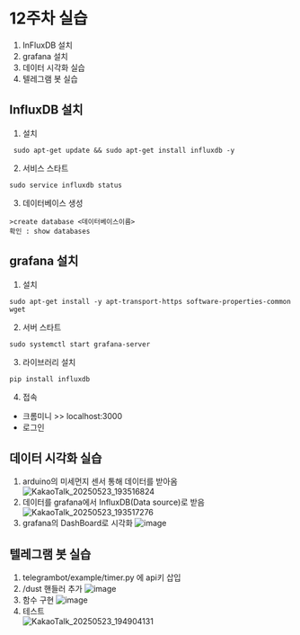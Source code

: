 # 12주차 실습
1. InFluxDB 설치
2. grafana 설치
3. 데이터 시각화 실습
4. 텔레그램 봇 실습

## InfluxDB 설치
1. 설치
```
 sudo apt-get update && sudo apt-get install influxdb -y
```
2. 서비스 스타트
```
sudo service influxdb status
```
3. 데이터베이스 생성
```
>create database <데이터베이스이름>
확인 : show databases 
```

## grafana 설치
1. 설치
```
sudo apt-get install -y apt-transport-https software-properties-common wget
```
2. 서버 스타트
```
sudo systemctl start grafana-server
```
3. 라이브러리 설치
```
pip install influxdb
```
4. 접속
  - 크롬미니 >> localhost:3000
  - 로그인

## 데이터 시각화 실습
1. arduino의 미세먼지 센서 통해 데이터를 받아옴
![KakaoTalk_20250523_193516824](https://github.com/user-attachments/assets/1d4ce16f-7ee2-4e3c-b0fa-170b43aa919b)
2. 데이터를 grafana에서 InfluxDB(Data source)로 받음
![KakaoTalk_20250523_193517276](https://github.com/user-attachments/assets/7d055004-eae8-4a9a-82da-4ca372b77188)
3. grafana의 DashBoard로 시각화
![image](https://github.com/user-attachments/assets/884abe12-c8e7-4abf-bee3-04b10145d8fc)


## 텔레그램 봇 실습
1. telegrambot/example/timer.py 에 api키 삽입
2. /dust 핸들러 추가
![image](https://github.com/user-attachments/assets/c2b902c8-0f4e-49c5-9a37-706db0480baa)
3. 함수 구현
![image](https://github.com/user-attachments/assets/6da4b0bb-c206-4014-8e05-fc04d8e49375)
4. 테스트<br/>
![KakaoTalk_20250523_194904131](https://github.com/user-attachments/assets/24971153-67a4-4d27-917a-810b1d6f5ff5)
